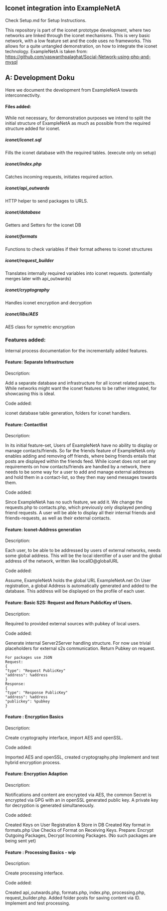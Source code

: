 ## Iconet integration into ExampleNetA
Check Setup.md for Setup Instructions.

This repository is part of the iconet prototype development, where two networks are linked through the iconet mechanisms.
This is very basic network, with a low feature set and the code uses no frameworks. This allows for a quite untangled demonstration, on how to integrate the iconet technology. 
ExampleNetA is taken from: https://github.com/yaswanthpalaghat/Social-Network-using-php-and-mysql
## A: Development Doku
Here we document the development from ExampleNetA towards interconnectivity.

#### Files added:
While not necessary, for demonstration purposes we intend to split the initial structure of ExampleNetA as much as possible from the required structure added for iconet.
##### iconet/iconet.sql
Fills the iconet database with the required tables. (execute only on setup)
##### iconet/index.php
Catches incoming requests, initiates required action.
##### iconet/api_outwards
HTTP helper to send packages to URLS. 
##### iconet/database
Getters and Setters for the iconet DB
##### iconet/formats
Functions to check variables if their format adheres to iconet structures
##### iconet/request_builder
Translates internally required variables into iconet requests. (potentially merges later with api_outwards)
##### iconet/cryptography
Handles iconet encryption and decryption
##### iconet/libs/AES
AES class for symetric encryption

### Features added:
Internal process documentation for the incrementally added features.

#### Feature: Separate Infrastructure
Description:

Add a separate database and infrastructure for all iconet related aspects.
While networks might want the iconet features to be rather integrated, for showcasing this is ideal.

Code added:

iconet database table generation, folders for iconet handlers.  

#### Feature: Contactlist
Description:

In its initial feature-set, Users of ExampleNetA have no ability to display or manage contacts/friends. So far the friends feature of ExampleNetA only enables adding and removing off friends, where being friends entails that posts are displayed within the friends feed.
While iconet does not set any requirements on how contacts/friends are handled by a network, there needs to be some way for a user to add and manage external addresses and hold them in a contact-list, so they then may send messages towards them. 

Code added:

Since ExampleNetA has no such feature, we add it. We change the requests.php to contacts.php, which previously only displayed pending friend requests.
A user will be able to display all their internal friends and friends-requests, as well as their external contacts.


#### Feature: Iconet-Address generation
Description:

Each user, to be able to be addressed by users of external networks, needs some global address.
This will be the local identifier of a user and the global address of the network, written like localID@globalURL

Code added:

Assume, ExampleNetA holds the global URL ExampleNetA.net
On User registration, a global Address is automatically generated and added to the database.
This address will be displayed on the profile of each user.

#### Feature: Basic S2S: Request and Return PublicKey of Users.
Description:

Required to provided external sources with pubkey of local users.

Code added:

Generate internal Server2Server handling structure. For now use trivial placeholders for external s2s communication.
Return Pubkey on request.
    
    For packages use JSON
    Request:
    {
    "type": "Request PublicKey"
    "address": %address
    }
    Response:
    {
    "type": "Response PublicKey"
    "address": %address
    "publickey": %pubkey
    }

#### Feature : Encryption Basics
Description:

Create cryptography interface, import AES and openSSL. 

Code added:

Imported AES and openSSL, created cryptography.php
Implement and test hybrid encryption process.

#### Feature: Encryption Adaption
Description:

Notifications and content are encrypted via AES, the common Secret is encrypted via GPG with an in openSSL generated public key. A private key for decryption is generated simultaneously.

Code added:

Created Keys on User Registration & Store in DB
Created Key format in formats.php
Use Checks of Format on Receiving Keys.
Prepare: Encrypt Outgoing Packages, Decrypt Incoming Packages. (No such packages are being sent yet)

#### Feature : Processing Basics - wip
Description:

Create processing interface.

Code added:

Created api_outwards.php, formats.php, index.php, processing.php, request_builder.php.
Added folder posts for saving content via ID.
Implement and test processing.